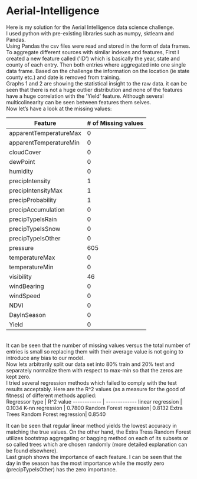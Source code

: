 # Aerial-Intelligence
Here is my solution for the Aerial Intelligence data science challenge.<br />
I used python with pre-existing libraries such as numpy, sktlearn and Pandas.<br />
Using Pandas the csv files were read and stored in the form of data frames.<br />
To aggregate different sources with similar indexes and features, First I created a new feature called ('ID') which is basically the year, state and county of each entry. Then both entries where aggregated into one single data frame.
Based on the challenge the information on the location (ie state county etc.) and date is removed from training.<br />
Graphs 1 and 2 are showing the statistical insight to the raw data. it can be seen that there is not a huge outlier distribution and none of the features have a huge correlation with the 'Yield' feature. Although several multicolinearity can be seen between features them selves. <br />
Now let’s have a look at the missing values:<br />


Feature | # of Missing values
------------ | -------------
apparentTemperatureMax | 0
apparentTemperatureMin | 0
cloudCover    |              0
dewPoint |                   0
humidity  |                  0
precipIntensity |             1
precipIntensityMax  |        1
precipProbability    |       1
precipAccumulation    |      0
precipTypeIsRain       |     0
precipTypeIsSnow        |    0
precipTypeIsOther        |   0
pressure          |         605
temperatureMax     |         0
temperatureMin      |        0
visibility           |      46
windBearing           |      0
windSpeed              |     0
NDVI                    |    0
DayInSeason              |   0
Yield                     |  0
<br />
It can be seen that the number of missing values versus the total number of entries is small so replacing them with their average value is not going to introduce any bias to our model.<br />
Now lets arbitrarily split our data set into 80% train and 20% test and separately normalize them with respect to max-min so that the zeros are kept zero. <br />
I tried several regression methods which failed to comply with the test results acceptably. Here are the R^2 values (as a measure for the good of fitness) of different methods applied:<br />
Regressor type | R^2 value
------------ | -------------
linear regression | 0.1034
K-nn regression | 0.7800
Random Forest regression| 0.8132
Extra Trees Random Forest regression| 0.8540
<br />

It can be seen that regular linear method yields the lowest accuracy in matching the true values. On the other hand, the Extra Tress Random Forest utilizes bootstrap aggregating or bagging method on each of its subsets or so called trees which are chosen randomly (more detailed explanation can be found elsewhere).<br />
Last graph shows the importance of each feature. I can be seen that the day in the season has the most importance while the mostly zero (precipTypeIsOther) has the zero importance. 
